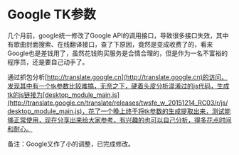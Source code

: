 Google TK参数 
============

几个月前，google统一修改了Google API的调用接口，导致很多接口失效，其中有歌曲封面搜索、在线翻译接口，查了下原因，竟然是变成收费了的，看来Google也是差钱用了，虽然花钱购买服务是合情合理的，但是作为一名不富裕的程序员，还是要自己动手了。

通过抓包分析[http://translate.google.cn](http://translate.google.cn)的访问，发现其中有一个tk参数比较难搞，无奈之下，硬着头皮分析混淆过的js代码，生成tk的js链接为[desktop_module_main.js](http://translate.google.cn/translate/releases/twsfe_w_20151214_RC03/r/js/desktop_module_main.js)，花了一个晚上终于将tk参数的生成提取出来，测试能够正常使用，现在分享出来给大家参考，有兴趣的也可以自己分析，得多花点时间和耐心。

备注：Google又作了小的调整，已完成修改。
